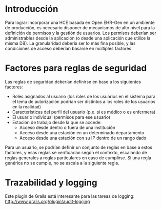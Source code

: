 


# Introducción #

Para lograr incorporar una HCE basada en Open EHR-Gen en un ambiente de producción, es necesario disponer de mecanismos de alto nivel para la definición de permisos y la gestión de usuarios. Los permisos deberían ser administrables desde la aplicación (o desde una aplicación que utilice la misma DB). La granularidad debería ser lo más fina posible, y las condiciones de acceso deberían basarse en múltiples factores.


# Factores para reglas de seguridad #

Las reglas de seguridad deberían definirse en base a los siguientes factores:
  * Roles asignados al usuario (los roles de los usuarios en el sistema para el tema de autorización podrían ser distintos a los roles de los usuarios en la realidad)
  * Características del perfil del usuario (p.e. si es médico o es enfermera)
  * El usuario individual (permisos para ese usuario)
  * Estación de trabajo desde la que se accede:
    * Acceso desde dentro o fuera de una institución
    * Acceso desde una estación en un determinado departamento
    * Acceso desde una estación con su IP dentro de un rango dado

Para un usuario, se podrían definir un conjunto de reglas en base a estos factores, y esas reglas se verificarían según el contexto, escalando de reglas generales a reglas particulares en caso de cumplirse. Si una regla genérica no se cumple, no se escala a la siguiente regla.


# Trazabilidad y logging #

Este plugin de Grails está interesante para las tareas de logging: http://www.grails.org/plugin/audit-logging